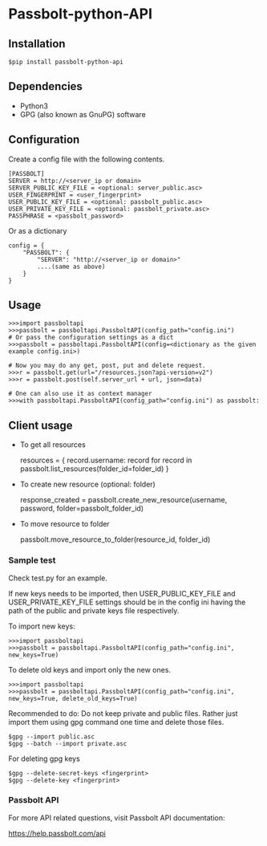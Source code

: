 # Passbolt-python-API

## Installation

    $pip install passbolt-python-api 

## Dependencies

  - Python3
  - GPG (also known as GnuPG) software

## Configuration

Create a config file with the following contents.

    [PASSBOLT]
    SERVER = http://<server_ip or domain>
    SERVER_PUBLIC_KEY_FILE = <optional: server_public.asc>
    USER_FINGERPRINT = <user_fingerprint>
    USER_PUBLIC_KEY_FILE = <optional: passbolt_public.asc>
    USER_PRIVATE_KEY_FILE = <optional: passbolt_private.asc>
    PASSPHRASE = <passbolt_password>

Or as a dictionary

    config = {
        "PASSBOLT": {
            "SERVER": "http://<server_ip or domain>"
            ....(same as above)
        }
    }

## Usage

    >>>import passboltapi
    >>>passbolt = passboltapi.PassboltAPI(config_path="config.ini")
    # Or pass the configuration settings as a dict
    >>>passbolt = passboltapi.PassboltAPI(config=<dictionary as the given example config.ini>)
    
    # Now you may do any get, post, put and delete request.
    >>>r = passbolt.get(url="/resources.json?api-version=v2")
    >>>r = passbolt.post(self.server_url + url, json=data)
    
    # One can also use it as context manager
    >>>with passboltapi.PassboltAPI(config_path="config.ini") as passbolt:

## Client usage

* To get all resources


    resources = {
        record.username: record
        for record in passbolt.list_resources(folder_id=folder_id)
    }
* To create new resource (optional: folder)


    response_created = passbolt.create_new_resource(username, password, folder=passbolt_folder_id)
* To move resource to folder


    passbolt.move_resource_to_folder(resource_id, folder_id)

### Sample test
Check test.py for an example.

If new keys needs to be imported, then USER_PUBLIC_KEY_FILE and USER_PRIVATE_KEY_FILE settings
should be in the config ini having the path of the public and private keys file respectively.

To import new keys:

    >>>import passboltapi
    >>>passbolt = passboltapi.PassboltAPI(config_path="config.ini", new_keys=True)
    
To delete old keys and import only the new ones.

    >>>import passboltapi
    >>>passbolt = passboltapi.PassboltAPI(config_path="config.ini", new_keys=True, delete_old_keys=True)

Recommended to do: Do not keep private and public files. 
Rather just import them using gpg command one time and delete those files.

    $gpg --import public.asc
    $gpg --batch --import private.asc

For deleting gpg keys

    $gpg --delete-secret-keys <fingerprint>
    $gpg --delete-key <fingerprint>


### Passbolt API

For more API related questions, visit Passbolt API documentation:

<https://help.passbolt.com/api>
